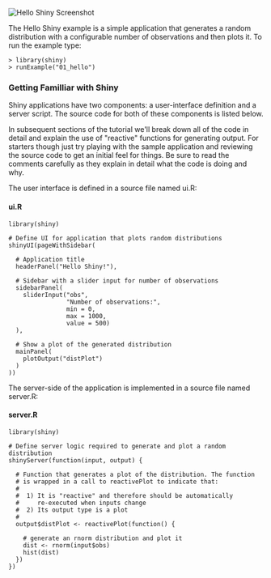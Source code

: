 
![Hello Shiny Screenshot](screenshots/hello-shiny.png)

The Hello Shiny example is a simple application that generates a random distribution with a configurable number of observations and then plots it. To run the example type: 

<pre><code class="console">&gt; library(shiny)
&gt; runExample(&quot;01_hello&quot;)
</code></pre>

### Getting Familliar with Shiny

Shiny applications have two components: a user-interface definition and a server script. The source code for both of these components is listed below. 

In subsequent sections of the tutorial we'll break down all of the code in detail and explain the use of "reactive" functions for generating output. For starters though just try playing with the sample application and reviewing the source code to get an initial feel for things. Be sure to read the comments carefully as they explain in detail what the code is doing and why.

The user interface is defined in a source file named ui.R:

#### ui.R

<pre><code class="r">library(shiny)

# Define UI for application that plots random distributions 
shinyUI(pageWithSidebar(

  # Application title
  headerPanel(&quot;Hello Shiny!&quot;),

  # Sidebar with a slider input for number of observations
  sidebarPanel(
    sliderInput(&quot;obs&quot;, 
                &quot;Number of observations:&quot;, 
                min = 0, 
                max = 1000, 
                value = 500)
  ),

  # Show a plot of the generated distribution
  mainPanel(
    plotOutput(&quot;distPlot&quot;)
  )
))
</code></pre>

The server-side of the application is implemented in a source file named server.R:

#### server.R

<pre><code class="r">library(shiny)

# Define server logic required to generate and plot a random distribution
shinyServer(function(input, output) {

  # Function that generates a plot of the distribution. The function
  # is wrapped in a call to reactivePlot to indicate that:
  #
  #  1) It is &quot;reactive&quot; and therefore should be automatically 
  #     re-executed when inputs change
  #  2) Its output type is a plot 
  #
  output$distPlot &lt;- reactivePlot(function() {

    # generate an rnorm distribution and plot it
    dist &lt;- rnorm(input$obs)
    hist(dist)
  })
})
</code></pre>
